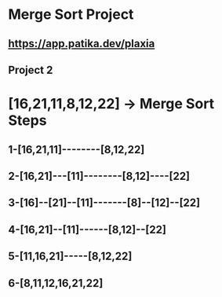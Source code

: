  # Merge Sort Project 
## https://app.patika.dev/plaxia
## Project 2
# [16,21,11,8,12,22] -> Merge Sort Steps

## 1-[16,21,11]--------[8,12,22]

## 2-[16,21]---[11]--------[8,12]----[22]

## 3-[16]--[21]--[11]-------[8]--[12]--[22]

## 4-[16,21]--[11]------[8,12]--[22]

## 5-[11,16,21]-----[8,12,22]

## 6-[8,11,12,16,21,22]









